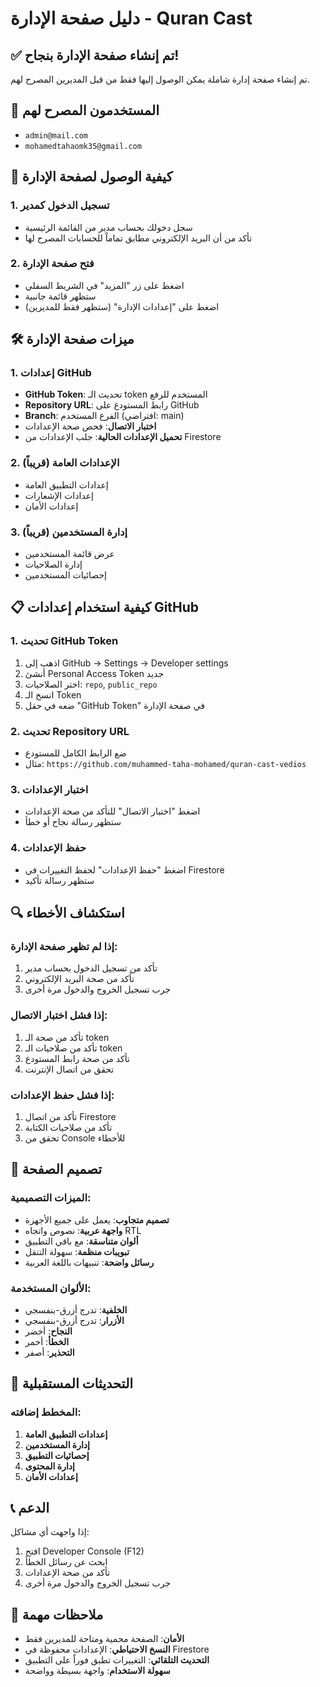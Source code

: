 # دليل صفحة الإدارة - Quran Cast

## ✅ تم إنشاء صفحة الإدارة بنجاح!

تم إنشاء صفحة إدارة شاملة يمكن الوصول إليها فقط من قبل المديرين المصرح لهم.

## 🔐 المستخدمون المصرح لهم

- `admin@mail.com`
- `mohamedtahaomk35@gmail.com`

## 🚀 كيفية الوصول لصفحة الإدارة

### 1. تسجيل الدخول كمدير
- سجل دخولك بحساب مدير من القائمة الرئيسية
- تأكد من أن البريد الإلكتروني مطابق تماماً للحسابات المصرح لها

### 2. فتح صفحة الإدارة
- اضغط على زر "المزيد" في الشريط السفلي
- ستظهر قائمة جانبية
- اضغط على "إعدادات الإدارة" (ستظهر فقط للمديرين)

## 🛠️ ميزات صفحة الإدارة

### 1. إعدادات GitHub
- **GitHub Token**: تحديث الـ token المستخدم للرفع
- **Repository URL**: رابط المستودع على GitHub
- **Branch**: الفرع المستخدم (افتراضي: main)
- **اختبار الاتصال**: فحص صحة الإعدادات
- **تحميل الإعدادات الحالية**: جلب الإعدادات من Firestore

### 2. الإعدادات العامة (قريباً)
- إعدادات التطبيق العامة
- إعدادات الإشعارات
- إعدادات الأمان

### 3. إدارة المستخدمين (قريباً)
- عرض قائمة المستخدمين
- إدارة الصلاحيات
- إحصائيات المستخدمين

## 📋 كيفية استخدام إعدادات GitHub

### 1. تحديث GitHub Token
1. اذهب إلى GitHub → Settings → Developer settings
2. أنشئ Personal Access Token جديد
3. اختر الصلاحيات: `repo`, `public_repo`
4. انسخ الـ Token
5. ضعه في حقل "GitHub Token" في صفحة الإدارة

### 2. تحديث Repository URL
- ضع الرابط الكامل للمستودع
- مثال: `https://github.com/muhammed-taha-mohamed/quran-cast-vedios`

### 3. اختبار الإعدادات
- اضغط "اختبار الاتصال" للتأكد من صحة الإعدادات
- ستظهر رسالة نجاح أو خطأ

### 4. حفظ الإعدادات
- اضغط "حفظ الإعدادات" لحفظ التغييرات في Firestore
- ستظهر رسالة تأكيد

## 🔍 استكشاف الأخطاء

### إذا لم تظهر صفحة الإدارة:
1. تأكد من تسجيل الدخول بحساب مدير
2. تأكد من صحة البريد الإلكتروني
3. جرب تسجيل الخروج والدخول مرة أخرى

### إذا فشل اختبار الاتصال:
1. تأكد من صحة الـ token
2. تأكد من صلاحيات الـ token
3. تأكد من صحة رابط المستودع
4. تحقق من اتصال الإنترنت

### إذا فشل حفظ الإعدادات:
1. تأكد من اتصال Firestore
2. تأكد من صلاحيات الكتابة
3. تحقق من Console للأخطاء

## 🎨 تصميم الصفحة

### الميزات التصميمية:
- **تصميم متجاوب**: يعمل على جميع الأجهزة
- **واجهة عربية**: نصوص واتجاه RTL
- **ألوان متناسقة**: مع باقي التطبيق
- **تبويبات منظمة**: سهولة التنقل
- **رسائل واضحة**: تنبيهات باللغة العربية

### الألوان المستخدمة:
- **الخلفية**: تدرج أزرق-بنفسجي
- **الأزرار**: تدرج أزرق-بنفسجي
- **النجاح**: أخضر
- **الخطأ**: أحمر
- **التحذير**: أصفر

## 🔄 التحديثات المستقبلية

### المخطط إضافته:
1. **إعدادات التطبيق العامة**
2. **إدارة المستخدمين**
3. **إحصائيات التطبيق**
4. **إدارة المحتوى**
5. **إعدادات الأمان**

## 📞 الدعم

إذا واجهت أي مشاكل:
1. افتح Developer Console (F12)
2. ابحث عن رسائل الخطأ
3. تأكد من صحة الإعدادات
4. جرب تسجيل الخروج والدخول مرة أخرى

## 🎉 ملاحظات مهمة

- **الأمان**: الصفحة محمية ومتاحة للمديرين فقط
- **النسخ الاحتياطي**: الإعدادات محفوظة في Firestore
- **التحديث التلقائي**: التغييرات تطبق فوراً على التطبيق
- **سهولة الاستخدام**: واجهة بسيطة وواضحة
